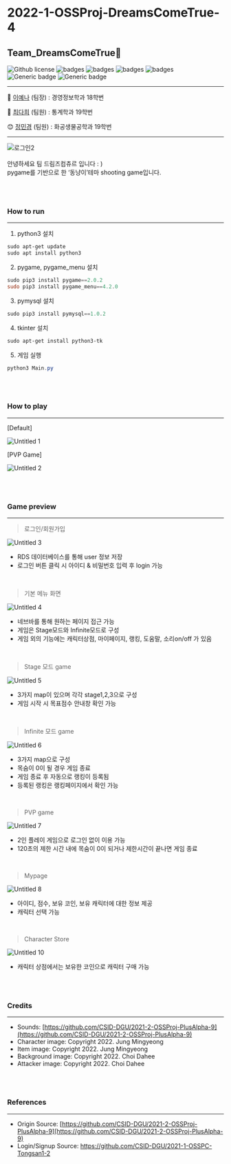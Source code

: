 # 2022-1-OSSProj-DreamsComeTrue-4
## Team_DreamsComeTrue💭
![Github license](https://img.shields.io/github/license/CSID-DGU/2022-1-OSSProj-DreamsComeTrue-4)
![badges](https://img.shields.io/badge/OS-ubuntu-red)
![badges](https://img.shields.io/badge/IDE-VSCode-informational)
![badges](https://img.shields.io/badge/python-3-blue)
![badges](https://img.shields.io/badge/pygame-2.0.2-yellow)
![Generic badge](https://img.shields.io/badge/pygame_menu-4.2.0-yellow.svg)
![Generic badge](https://img.shields.io/badge/pymysql-1.0.2-orange.svg)  

---
🤪 [이예나](https://github.com/yaena1223) (팀장) : 경영정보학과 18학번

🥰 [최다희](https://github.com/daheeda) (팀원) : 통계학과 19학번

😊 [정민경](https://github.com/kkong1007) (팀원) : 화공생물공학과 19학번

---

![로그인2](https://user-images.githubusercontent.com/77571090/173226976-b3931216-9b16-4b4a-8633-20877e6a0f3b.png)
<br/></br>안녕하세요 팀 드림즈컴츄르 입니다 : ) <br/>
pygame를 기반으로 한 ‘동냥이’테마 shooting game입니다.

<br/></br>
### How to run

---

1. python3 설치

```powershell
sudo apt-get update
sudo apt install python3
```

2. pygame, pygame_menu 설치

```powershell
sudo pip3 install pygame==2.0.2
sudo pip3 install pygame_menu==4.2.0
```

3. pymysql 설치

```powershell
sudo pip3 install pymysql==1.0.2
```

4. tkinter 설치

```powershell
sudo apt-get install python3-tk
```

5. 게임 실행

```powershell
python3 Main.py
```

<br/></br>
### How to play

---

[Default]

![Untitled 1](https://user-images.githubusercontent.com/77571090/173226458-42aebf24-adb0-4114-a6f4-3965f8265fa1.png)

[PVP Game]

![Untitled 2](https://user-images.githubusercontent.com/77571090/173226507-7f20b997-f228-4524-a342-0950155b7a54.png)

<br/></br>
### Game preview

---

> 로그인/회원가입
> 

![Untitled 3](https://user-images.githubusercontent.com/77571090/173226588-f944264c-47ef-4dc5-b43e-0299c668f1b8.png)

- RDS 데이터베이스를 통해 user 정보 저장
- 로그인 버튼 클릭 시 아이디 & 비밀번호 입력 후 login 가능

<br/>

> 기본 메뉴 화면
> 

![Untitled 4](https://user-images.githubusercontent.com/77571090/173226613-11cc2f44-ff0e-484c-ad65-04d95198ba85.png)

- 네브바를 통해 원하는 페이지 접근 가능
- 게임은 Stage모드와 Infinite모드로 구성
- 게임 외의 기능에는 캐릭터상점, 마이페이지, 랭킹, 도움말, 소리on/off 가 있음

<br/>

> Stage 모드 game
> 

![Untitled 5](https://user-images.githubusercontent.com/77571090/173226634-d00874f5-2f96-4844-b89e-87f1c7d9d42a.png)

- 3가지 map이 있으며 각각 stage1,2,3으로 구성
- 게임 시작 시 목표점수 안내창 확인 가능

<br/>

> Infinite 모드 game
> 

![Untitled 6](https://user-images.githubusercontent.com/77571090/173226657-804ed977-00b7-4093-901f-c2cf7cecb3fa.png)

- 3가지 map으로 구성
- 목숨이 0이 될 경우 게임 종료
- 게임 종료 후 자동으로 랭킹이 등록됨
- 등록된 랭킹은 랭킹페이지에서 확인 가능

<br/>

> PVP game
> 

![Untitled 7](https://user-images.githubusercontent.com/77571090/173226689-3ccc27fd-5318-4674-8582-475ce0d12dec.png)

- 2인 플레이 게임으로 로그인 없이 이용 가능
- 120초의 제한 시간 내에 목숨이 0이 되거나 제한시간이 끝나면 게임 종료

<br/>

> Mypage
> 

![Untitled 8](https://user-images.githubusercontent.com/77571090/173226699-8d68ec9c-68ec-447b-bc7f-93dc54df0759.png)


- 아이디, 점수, 보유 코인, 보유 캐릭터에 대한 정보 제공
- 캐릭터 선택 가능

<br/>

> Character Store
> 

![Untitled 10](https://user-images.githubusercontent.com/77571090/173226710-060422c1-2444-49e6-91d6-8d7eb053f189.png)

- 캐릭터 상점에서는 보유한 코인으로 캐릭터 구매 가능

<br/></br>
### Credits

---

- Sounds: [https://github.com/CSID-DGU/2021-2-OSSProj-PlusAlpha-9](https://github.com/CSID-DGU/2021-2-OSSProj-PlusAlpha-9)
- Character image: Copyright 2022. Jung Mingyeong
- Item image: Copyright 2022. Jung Mingyeong
- Background image: Copyright 2022. Choi Dahee
- Attacker image: Copyright 2022. Choi Dahee

<br/></br>
### References

---

- Origin Source: [https://github.com/CSID-DGU/2021-2-OSSProj-PlusAlpha-9](https://github.com/CSID-DGU/2021-2-OSSProj-PlusAlpha-9)
- Login/Signup Source:  https://github.com/CSID-DGU/2021-1-OSSPC-Tongsan1-2
